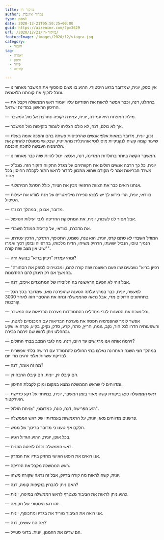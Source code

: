 ```yaml
---
title: בזיקור חי
author: נמרוד איזנברג
type: post
date: 2020-12-21T05:50:25+00:00
guid: https://aizenimr.com/?p=3629
url: /2020/12/21/בזיקור-חי/
featureImage: /images/2020/12/viagra.jpg
category:
  - הומור
tag:
  - ויאגרה
  - חיסון
  - פייזר
  - קורונה

---
```

&#8212; אין ספק, יונית, שמדובר ברגע היסטורי. הרגע בו נשים סופסוף את המשבר מאחורינו ונוכל לזקוף את קומתנו הלאומית.

&#8212; בהחלט, דנה, וכבר אפשר לראות את הפודיום עליו יעמוד ראש הממשלה ויקבל את החיסון הראשון במדינת ישראל.

&#8212; מילת המפתח היא עמידה, יונית, עמידה זקופה ונחרצת אל מול המשבר.

&#8212; אך לא כולם, דנה, לא כולם הצליחו לעמוד בזקיפות מול המשבר.

&#8212; נכון, יונית, מדובר במאות אלפי אנשים שהרפיסות פשתה בהם והפכה אומה בעלת שיעור קומה קשיח לנקניקיית מיס לוסי אורגינלית מהאייטיז, שבקושי מסוגלת להחזיק את הלחמניה העבשה לתוכה הוכנסה.

&#8212; המשבר הקשה ביותר בתולדות המדינה, דנה, ועכשיו יכול להיות שזה כבר מאחורינו.

&#8212; יונית, כל כך הרבה אנשים תולים את תקוותיהם על מגדל התקווה הזקור הזה. מנכ"ל משרד הבריאות אמר לי מקודם שהוא מתכוון לחדור לראש התור לקבלת החיסון בכל מחיר.

&#8212; אנחנו רואים כבר את הצוות הרפואי מכין את הציוד, כולל הסרגל המיתולוגי.

&#8212; בוודאי, יונית, הרי כידוע לך יש לבצע ספירת מילימטרים על מנת לוודא את יעילות הטיפול.

&#8212; מדובר, אם כן, במהלך רם זרג.

&#8212; אבל אסור לנו לשכוח, יונית, את המחלוקת החריפה לגבי יעילות הטיפול.

&#8212; את מדברת, בוודאי, על קריסת המודל השבדי.

&#8212; המודל השבדי לא סתם קרס, יונית. הוא צנח, נשמט, התכופף, התרכך, הרכין עטרתו, הנמיך טוסו, הנביל ישועתו, הרחיק משיחו, הדיח מלכותו, בהרפייה ובזמן רכיך ואמרו "שיט אין מצב שזה קורה".

&#8212; ומהי עמדת "רפיון בריא" בנושא הזה?

&#8212; "רפיון בריא" נשבעים שזו פעם ראשונה שזה קורה להם, ומבטיחים לספק את הסחורה בהמשך אם רק תינתן להם ההזדמנות.

&#8212; אבל זוהי לא הפעם הראשונה בה הליבידו של המתנגדים איכזב, דנה.

&#8212; למעשה, יונית, כבר במרץ עלתה הטענה שהופרכה מאז, שמדובר בסך הכל בתחתונים הדוקים מדי, אבל נראה שהממשלה זנחה את ההסבר הזה לאחר 3000 קורבנות.

&#8212; ובל נשכח את הטענות לגבי מחדלים בהתמודדות מערכת הבריאות עם המשבר.

&#8212; אפשר לומר שהפנדמיה תפסה את מערכת הבריאות עם המכנסיים למטה, והשפעותיה חדרו לכל חור, נקב, גומה, חריץ, פתח, קרע, סדק, נקיק, בקיע, נקרה או שקע ובהחלט ניתן לחוש שם זירמה כבירה.

&#8212; זירמה אותה אנו מרגישים עד היום, דנה. מה לגבי המצב בבתי החולים?

&#8212; במהלך חצי השנה האחרונה נאלצו בתי החולים להתמודד עם דרישה בלתי אפשרית לבדיקת עשרות אלפי זרגים מדי יום.

&#8212; מה זה אומר, דנה?

&#8212; הם קיבלו זין, יונית. הם קיבלו הרבה זין.

&#8212; ומדווחים לי שראש הממשלה נמצא במקום ומוכן לקבלת החיסון.

&#8212; ראש הממשלה ספג ביקורת קשה מאוד בזמן המשבר, יונית, במיוחד על רקע פרישת האירקטור.

&#8212; רגע הפרישה, דנה, כונה, כמדומני, "צניחת הזלזל".

&#8212; פרשנים מדווחים מאז, יונית, על התגמשות בעמדותיו של ראש הממשלה.

&#8212; חלקם אף טענו כי מדובר בריכוך של ממש.

&#8212; בכל אופן, יונית, הרגע הגדול הגיע.

&#8212; ראש הממשלה נכנס למיטה הזוגית.

&#8212; אנו רואים את רופאו האישי מחזיק בידיו את המזרק.

&#8212; ראש הממשלה מקבל את הזריקה.

&#8212; יונית, קשה לראות מה קורה בדיוק, אבל זה נראה שקורה משהו.

&#8212; האם ניתן להבחין בזקיפות קומה, דנה?

&#8212; כרגע ניתן לראות את הציבור מצטרף לראש הממשלה במיטה, יונית.

&#8212; זהו רגע היסטורי של תקומה.

&#8212; אני רואה את הציבור מוריד את בגדיו ומתכופף, יונית.

&#8212; מה הם עושים, דנה?

&#8212; הם שרים את ההמנון, יונית. בדוגי סטייל.